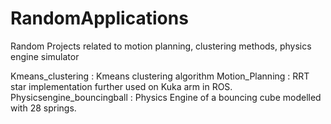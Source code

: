 # RandomApplications
Random Projects related to motion planning, clustering methods, physics engine simulator

Kmeans_clustering : Kmeans clustering algorithm
Motion_Planning : RRT star implementation further used on Kuka arm in ROS.
Physicsengine_bouncingball : Physics Engine of a bouncing cube modelled with 28 springs.

